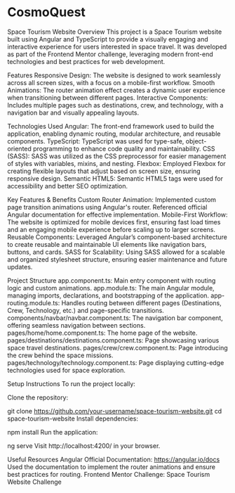 # CosmoQuest
Space Tourism Website
Overview
This project is a Space Tourism website built using Angular and TypeScript to provide a visually engaging and interactive experience for users interested in space travel. It was developed as part of the Frontend Mentor challenge, leveraging modern front-end technologies and best practices for web development.

Features
Responsive Design: The website is designed to work seamlessly across all screen sizes, with a focus on a mobile-first workflow.
Smooth Animations: The router animation effect creates a dynamic user experience when transitioning between different pages.
Interactive Components: Includes multiple pages such as destinations, crew, and technology, with a navigation bar and visually appealing layouts.

Technologies Used
Angular: The front-end framework used to build the application, enabling dynamic routing, modular architecture, and reusable components.
TypeScript: TypeScript was used for type-safe, object-oriented programming to enhance code quality and maintainability.
CSS (SASS): SASS was utilized as the CSS preprocessor for easier management of styles with variables, mixins, and nesting.
Flexbox: Employed Flexbox for creating flexible layouts that adjust based on screen size, ensuring responsive design.
Semantic HTML5: Semantic HTML5 tags were used for accessibility and better SEO optimization.

Key Features & Benefits
Custom Router Animation: Implemented custom page transition animations using Angular's router. Referenced official Angular documentation for effective implementation.
Mobile-First Workflow: The website is optimized for mobile devices first, ensuring fast load times and an engaging mobile experience before scaling up to larger screens.
Reusable Components: Leveraged Angular’s component-based architecture to create reusable and maintainable UI elements like navigation bars, buttons, and cards.
SASS for Scalability: Using SASS allowed for a scalable and organized stylesheet structure, ensuring easier maintenance and future updates.

Project Structure
app.component.ts: Main entry component with routing logic and custom animations.
app.module.ts: The main Angular module, managing imports, declarations, and bootstrapping of the application.
app-routing.module.ts: Handles routing between different pages (Destinations, Crew, Technology, etc.) and page-specific transitions.
components/navbar/navbar.component.ts: The navigation bar component, offering seamless navigation between sections.
pages/home/home.component.ts: The home page of the website.
pages/destinations/destinations.component.ts: Page showcasing various space travel destinations.
pages/crew/crew.component.ts: Page introducing the crew behind the space missions.
pages/technology/technology.component.ts: Page displaying cutting-edge technologies used for space exploration.

Setup Instructions
To run the project locally:

Clone the repository:


git clone https://github.com/your-username/space-tourism-website.git
cd space-tourism-website
Install dependencies:


npm install
Run the application:

ng serve
Visit http://localhost:4200/ in your browser.

Useful Resources
Angular Official Documentation: https://angular.io/docs
Used the documentation to implement the router animations and ensure best practices for routing.
Frontend Mentor Challenge: Space Tourism Website Challenge
